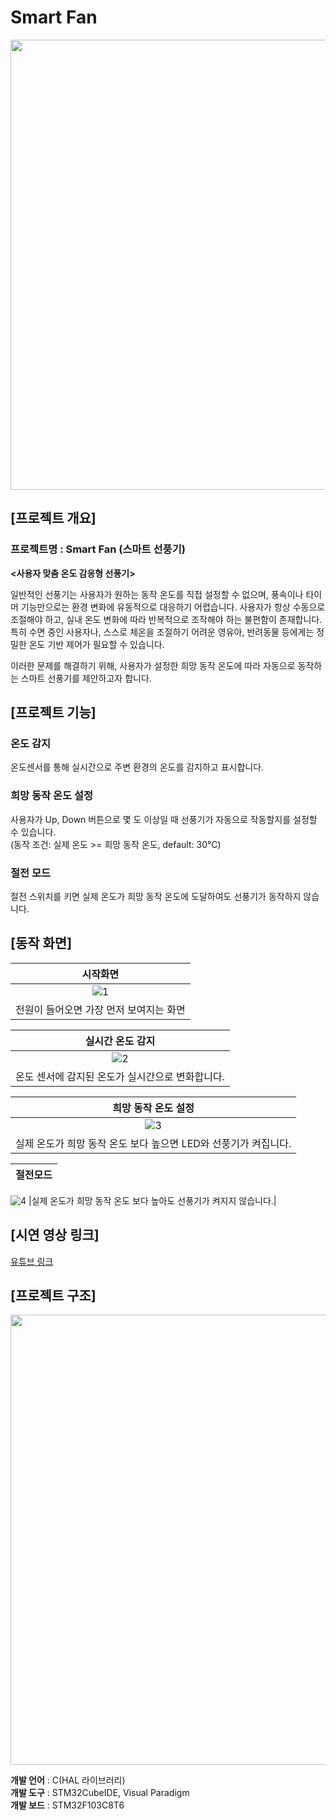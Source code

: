 # Smart Fan
<img src="https://github.com/user-attachments/assets/d59d44d8-bc2c-4038-80a0-ccd6c28630e3"  width="720px">

## [프로젝트 개요]

### 프로젝트명 : Smart Fan (스마트 선풍기)

**<사용자 맞춤 온도 감응형 선풍기>**

일반적인 선풍기는 사용자가 원하는 동작 온도를 직접 설정할 수 없으며, 풍속이나 타이머 기능만으로는 환경 변화에 유동적으로 대응하기 어렵습니다. 사용자가 항상 수동으로 조절해야 하고, 실내 온도 변화에 따라 반복적으로 조작해야 하는 불편함이 존재합니다. 특히 수면 중인 사용자나, 스스로 체온을 조절하기 어려운 영유아, 반려동물 등에게는 정밀한 온도 기반 제어가 필요할 수 있습니다.

이러한 문제를 해결하기 위해, 사용자가 설정한 희망 동작 온도에 따라 자동으로 동작하는 스마트 선풍기를 제안하고자 합니다.<br>

## [프로젝트 기능]

### 온도 감지
온도센서를 통해 실시간으로 주변 환경의 온도를 감지하고 표시합니다.

### 희망 동작 온도 설정
사용자가 Up, Down 버튼으로 몇 도 이상일 때 선풍기가 자동으로 작동할지를 설정할 수 있습니다.<br>
(동작 조건: 실제 온도 >= 희망 동작 온도, default: 30°C)

### 절전 모드
절전 스위치를 키면 실제 온도가 희망 동작 온도에 도달하여도 선풍기가 동작하지 않습니다.

## [동작 화면]

|                시작화면                |
|:-------------------------------------:|
|![1](https://github.com/user-attachments/assets/c2b5809a-cfd6-4323-8577-3a01d4aa5f21)|
|전원이 들어오면 가장 먼저 보여지는 화면|

|            실시간 온도 감지            |
|:-------------------------------------:|
|![2](https://github.com/user-attachments/assets/9e9fa638-337e-44f6-a810-c437ae49aec3)|
|온도 센서에 감지된 온도가 실시간으로 변화합니다.|

|           희망 동작 온도 설정           |
|:-------------------------------------:|
|![3](https://github.com/user-attachments/assets/8ea21a61-ddbb-4df5-b9e3-d956cf695ce3)|
|실제 온도가 희망 동작 온도 보다 높으면 LED와 선풍기가 켜집니다.|

|                절전모드                |
|:-------------------------------------:|
![4](https://github.com/user-attachments/assets/4656ca40-d714-4f56-98d8-991ceaa29e01)
|실제 온도가 희망 동작 온도 보다 높아도 선풍기가 켜지지 않습니다.|

## [시연 영상 링크]
<a href="https://youtu.be/B4J0zdUsopM">유튜브 링크</a>

## [프로젝트 구조]

<img src="https://github.com/user-attachments/assets/d59d44d8-bc2c-4038-80a0-ccd6c28630e3"  width="720px">

**개발 언어** : C(HAL 라이브러리)<br>
**개발 도구** : STM32CubeIDE, Visual Paradigm<br>
**개발 보드** : STM32F103C8T6


